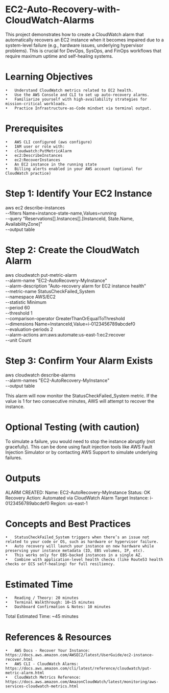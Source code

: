 # EC2-Auto-Recovery-with-CloudWatch-Alarms
This project demonstrates how to create a CloudWatch alarm that automatically recovers an EC2 instance when it becomes impaired due to a system-level failure (e.g., hardware issues, underlying hypervisor problems).  This is crucial for DevOps, SysOps, and FinOps workflows that require maximum uptime and self-healing systems.

# Learning Objectives
	•	Understand CloudWatch metrics related to EC2 health.
	•	Use the AWS Console and CLI to set up auto-recovery alarms.
	•	Familiarize yourself with high-availability strategies for mission-critical workloads.
	•	Practice Infrastructure-as-Code mindset via terminal output.

 # Prerequisites
	•	AWS CLI configured (aws configure)
	•	IAM user or role with:
	•	cloudwatch:PutMetricAlarm
	•	ec2:DescribeInstances
	•	ec2:RecoverInstances
	•	An EC2 instance in the running state
	•	Billing alerts enabled in your AWS account (optional for CloudWatch practice)

# Step 1: Identify Your EC2 Instance
 aws ec2 describe-instances \
  --filters Name=instance-state-name,Values=running \
  --query "Reservations[].Instances[].[InstanceId, State.Name, AvailabilityZone]" \
  --output table

# Step 2: Create the CloudWatch Alarm
aws cloudwatch put-metric-alarm \
  --alarm-name "EC2-AutoRecovery-MyInstance" \
  --alarm-description "Auto-recovery alarm for EC2 instance health" \
  --metric-name StatusCheckFailed_System \
  --namespace AWS/EC2 \
  --statistic Minimum \
  --period 60 \
  --threshold 1 \
  --comparison-operator GreaterThanOrEqualToThreshold \
  --dimensions Name=InstanceId,Value=i-0123456789abcdef0 \
  --evaluation-periods 2 \
  --alarm-actions arn:aws:automate:us-east-1:ec2:recover \
  --unit Count

  # Step 3: Confirm Your Alarm Exists
  aws cloudwatch describe-alarms \
  --alarm-names "EC2-AutoRecovery-MyInstance" \
  --output table

This alarm will now monitor the StatusCheckFailed_System metric. If the value is 1 for two consecutive minutes, AWS will attempt to recover the instance.

# Optional Testing (with caution)
To simulate a failure, you would need to stop the instance abruptly (not gracefully). This can be done using fault injection tools like AWS Fault Injection Simulator or by contacting AWS Support to simulate underlying failures.

# Outputs
ALARM CREATED:
Name: EC2-AutoRecovery-MyInstance
Status: OK
Recovery Action: Automated via CloudWatch Alarm
Target Instance: i-0123456789abcdef0
Region: us-east-1

# Concepts and Best Practices
	•	StatusCheckFailed_System triggers when there’s an issue not related to your code or OS, such as hardware or hypervisor failure.
	•	Auto recovery will launch your instance on new hardware while preserving your instance metadata (ID, EBS volumes, IP, etc).
	•	This works only for EBS-backed instances in a single AZ.
	•	Combine with application-level health checks (like Route53 health checks or ECS self-healing) for full resiliency.


# Estimated Time
	•	Reading / Theory: 20 minutes
	•	Terminal Walkthrough: 10–15 minutes
	•	Dashboard Confirmation & Notes: 10 minutes

Total Estimated Time: ~45 minutes

# References & Resources
	•	AWS Docs - Recover Your Instance: https://docs.aws.amazon.com/AWSEC2/latest/UserGuide/ec2-instance-recover.html
	•	AWS CLI - CloudWatch Alarms: https://docs.aws.amazon.com/cli/latest/reference/cloudwatch/put-metric-alarm.html
	•	CloudWatch Metrics Reference: https://docs.aws.amazon.com/AmazonCloudWatch/latest/monitoring/aws-services-cloudwatch-metrics.html
 
